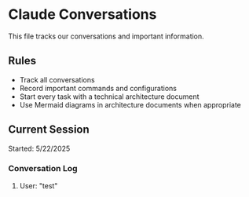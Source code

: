 # Claude Conversations

This file tracks our conversations and important information.

## Rules
- Track all conversations
- Record important commands and configurations
- Start every task with a technical architecture document
- Use Mermaid diagrams in architecture documents when appropriate

## Current Session
Started: 5/22/2025

### Conversation Log
1. User: "test"